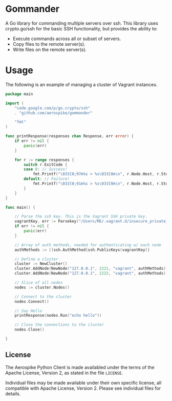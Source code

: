 # Gommander

A Go library for commanding multiple servers over ssh. This library uses crypto.go/ssh for the basic SSH functionality, but provides the ability to:

- Execute commands across all or subset of servers.
- Copy files to the remote server(s).
- Write files on the remote server(s).

# Usage

The following is an example of managing a cluster of Vagrant instances.

```go
package main

import (
	"code.google.com/p/go.crypto/ssh"
	. "github.com/aerospike/gommander"

	"fmt"
)

func printResponse(responses chan Response, err error) {
	if err != nil {
		panic(err)
	}

	for r := range responses {
		switch r.ExitCode {
		case 0: // Success!
			fmt.Printf("\033[0;97m%s > %s\033[0m\n", r.Node.Host, r.Stdout.String())
		default: // Failure!
			fmt.Printf("\033[0;91m%s > %s\033[0m\n", r.Node.Host, r.Stderr.String())
		}
	}
}

func main() {

	// Parse the ssh key. This is the Vagrant SSH private key.
	vagrantKey, err := Parsekey("/Users/ME/.vagrant.d/insecure_private_key")
	if err != nil {
		panic(err)
	}

	// Array of auth methods, needed for authenticating w/ each node
	authMethods := []ssh.AuthMethod{ssh.PublicKeys(vagrantKey)}

	// Define a cluster
	cluster := NewCluster()
	cluster.AddNode(NewNode("127.0.0.1", 2221, "vagrant", authMethods))
	cluster.AddNode(NewNode("127.0.0.1", 2222, "vagrant", authMethods))

	// Slice of all nodes
	nodes := cluster.Nodes()

	// Connect to the cluster
	nodes.Connect()

	// Say Hello
	printResponse(nodes.Run("echo hello"))

	// Close the connections to the cluster
	nodes.Close()

}
```

## License

The Aerospike Python Client is made availabled under the terms of the
Apache License, Version 2, as stated in the file ``LICENSE``.

Individual files may be made available under their own specific license,
all compatible with Apache License, Version 2. Please see individual
files for details.